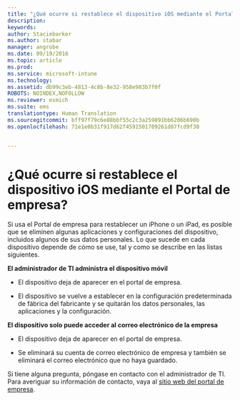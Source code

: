 ```yaml
---
title: "¿Qué ocurre si restablece el dispositivo iOS mediante el Portal de empresa? | Microsoft Intune"
description: 
keywords: 
author: Staciebarker
ms.author: stabar
manager: angrobe
ms.date: 09/19/2016
ms.topic: article
ms.prod: 
ms.service: microsoft-intune
ms.technology: 
ms.assetid: db99c3eb-4813-4c8b-8e32-958e983b7f0f
ROBOTS: NOINDEX,NOFOLLOW
ms.reviewer: esmich
ms.suite: ems
translationtype: Human Translation
ms.sourcegitcommit: bff97f79c6e88bbf55c2c3a259891bb6206b690b
ms.openlocfilehash: 71e1e0b31f917d62f4591501709261d87fcd9f30


---
```



# ¿Qué ocurre si restablece el dispositivo iOS mediante el Portal de empresa?

Si usa el Portal de empresa para restablecer un iPhone o un iPad, es posible que se eliminen algunas aplicaciones y configuraciones del dispositivo, incluidos algunos de sus datos personales. Lo que sucede en cada dispositivo depende de cómo se use, tal y como se describe en las listas siguientes.

**El administrador de TI administra el dispositivo móvil**

-   El dispositivo deja de aparecer en el portal de empresa.

-   El dispositivo se vuelve a establecer en la configuración predeterminada de fábrica del fabricante y se quitarán los datos personales, las aplicaciones y la configuración.

**El dispositivo solo puede acceder al correo electrónico de la empresa**

-   El dispositivo deja de aparecer en el portal de empresa.

-   Se eliminará su cuenta de correo electrónico de empresa y también se eliminará el correo electrónico que no haya guardado.

Si tiene alguna pregunta, póngase en contacto con el administrador de TI. Para averiguar su información de contacto, vaya al [sitio web del portal de empresa](http://portal.manage.microsoft.com).





<!--HONumber=Sep16_HO3-->


